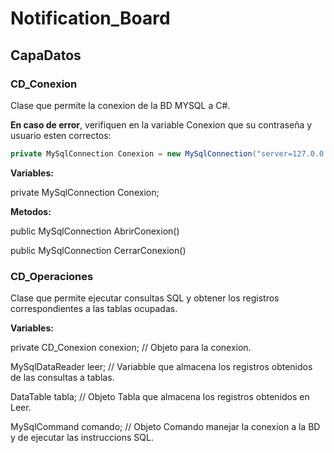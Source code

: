 # Notification_Board

## CapaDatos
### CD_Conexion
Clase que permite la conexion de la BD MYSQL a C#.

**En caso de error**, verifiquen en la variable Conexion que su contraseña y usuario esten correctos:
```csharp
private MySqlConnection Conexion = new MySqlConnection("server=127.0.0.1; database=escuela; Uid=root; pwd=root;");
```
**Variables:**

private MySqlConnection Conexion;

**Metodos:**

public MySqlConnection AbrirConexion()

public MySqlConnection CerrarConexion()

### CD_Operaciones
Clase que permite ejecutar consultas SQL y obtener los registros correspondientes a las tablas ocupadas.

**Variables:**

private CD_Conexion conexion; // Objeto para la conexion.

MySqlDataReader leer; // Variabble que almacena los registros obtenidos de las consultas a tablas.

DataTable tabla; // Objeto Tabla que almacena los registros obtenidos en Leer.

MySqlCommand comando; // Objeto Comando manejar la conexion a la BD y de ejecutar las instruccions SQL.


